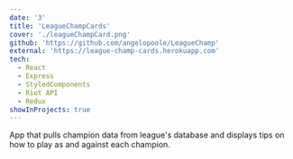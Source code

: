 ```yaml
---
date: '3'
title: 'LeagueChampCards'
cover: './leagueChampCard.png'
github: 'https://github.com/angelopoole/LeagueChamp'
external: 'https://league-champ-cards.herokuapp.com'
tech:
  - React
  - Express
  - StyledComponents
  - Riot API
  - Redux
showInProjects: true
---
```


App that pulls champion data from league's database and displays tips on how to play as and against each champion.
